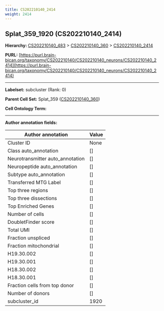 ```yaml
---
title: CS202210140_2414
weight: 2414
---
```

## Splat_359_1920 (CS202210140_2414)
<b>Hierarchy: </b>
[CS202210140_483](../CS202210140_483) >
[CS202210140_360](../CS202210140_360) >
[CS202210140_2414](../CS202210140_2414)

**PURL:** [https://purl.brain-bican.org/taxonomy/CS202210140/CS202210140_neurons/CS202210140_2414](https://purl.brain-bican.org/taxonomy/CS202210140/CS202210140_neurons/CS202210140_2414)

---


**Labelset:** subcluster (Rank: 0)

**Parent Cell Set:** Splat_359 ([CS202210140_360](../CS202210140_360))



**Cell Ontology Term:** 

[MARKER GENES.]: #


---

[TRANSFERRED ANNOTATIONS.]: #


[AUTHOR ANNOTATION FIELDS.]: #


**Author annotation fields:**

| Author annotation | Value |
|-------------------|-------|
|Cluster ID|None|
|Class auto_annotation|[]|
|Neurotransmitter auto_annotation|[]|
|Neuropeptide auto_annotation|[]|
|Subtype auto_annotation|[]|
|Transferred MTG Label|[]|
|Top three regions|[]|
|Top three dissections|[]|
|Top Enriched Genes|[]|
|Number of cells|[]|
|DoubletFinder score|[]|
|Total UMI|[]|
|Fraction unspliced|[]|
|Fraction mitochondrial|[]|
|H19.30.002|[]|
|H19.30.001|[]|
|H18.30.002|[]|
|H18.30.001|[]|
|Fraction cells from top donor|[]|
|Number of donors|[]|
|subcluster_id|1920|
